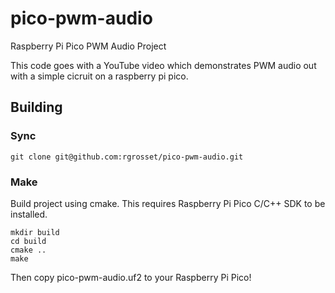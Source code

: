 # pico-pwm-audio
Raspberry Pi Pico PWM Audio Project

This code goes with a YouTube video which demonstrates PWM audio out with a simple cicruit on a raspberry pi pico. 




## Building

### Sync 
```
git clone git@github.com:rgrosset/pico-pwm-audio.git
```

### Make 
Build project using cmake. This requires Raspberry Pi Pico C/C++ SDK to be installed. 
```
mkdir build
cd build
cmake ..
make
```

Then copy pico-pwm-audio.uf2 to your Raspberry Pi Pico!

